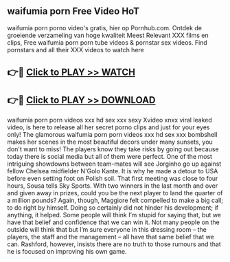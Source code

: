 ## waifumia porn Free Video HoT 

waifumia porn porno video's gratis, hier op Pornhub.com. Ontdek de groeiende verzameling van hoge kwaliteit Meest Relevant XXX films en clips,
Free waifumia porn porn tube videos & pornstar sex videos. Find pornstars and all their XXX videos to watch here


## 👉🔴 [Click to PLAY >> WATCH](http://us.freeplayer.one?title=waifumia_porn&ref=16D)

## 👉🔴 [Click to PLAY >> DOWNLOAD](http://us.freeplayer.one?title=waifumia_porn&ref=16D)


waifumia porn porn videos xxx hd sex xxx sexy Xvideo xnxx viral leaked video, is here to release all her secret porno clips and just for your eyes only! The glamorous waifumia porn porn videos xxx hd sex xxx bombshell makes her scenes in the most beautiful decors under many sunsets, you don't want to miss! The players know they take risks by going out because today there is social media but all of them were perfect. One of the most intriguing showdowns between team-mates will see Jorginho go up against fellow Chelsea midfielder N'Golo Kante. It is why he made a detour to USA before even setting foot on Polish soil. That first meeting was close to four hours, Sousa tells Sky Sports. With two winners in the last month and over and given away in prizes, could you be the next player to land the quarter of a million pounds? Again, though, Maggiore felt compelled to make a big call; to do right by himself. Doing so certainly did not hinder his development; if anything, it helped. Some people will think I’m stupid for saying that, but we have that belief and confidence that we can win it. Not many people on the outside will think that but I’m sure everyone in this dressing room – the players, the staff and the management – all have that same belief that we can. Rashford, however, insists there are no truth to those rumours and that he is focused on improving his own game.